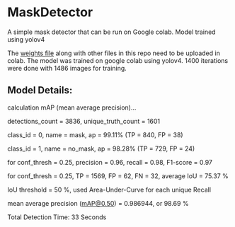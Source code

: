 # MaskDetector
A simple mask detector that can be run on Google colab. Model trained using yolov4

The [weights file](https://drive.google.com/file/d/1L6GoC29jPW17fKV_QUeHNaT07GLWnfI-/view?usp=sharing) along with other files in this repo need to be uploaded in colab.
The model was trained on google colab using yolov4. 1400 iterations were done with 1486 images for training.

## Model Details:

calculation mAP (mean average precision)...

detections_count = 3836, unique_truth_count = 1601 

class_id = 0, name = mask, ap = 99.11%   	 (TP = 840, FP = 38)

class_id = 1, name = no_mask, ap = 98.28%   	 (TP = 729, FP = 24) 

for conf_thresh = 0.25, precision = 0.96, recall = 0.98, F1-score = 0.97 

for conf_thresh = 0.25, TP = 1569, FP = 62, FN = 32, average IoU = 75.37 % 

IoU threshold = 50 %, used Area-Under-Curve for each unique Recall 

mean average precision (mAP@0.50) = 0.986944, or 98.69 % 

Total Detection Time: 33 Seconds
